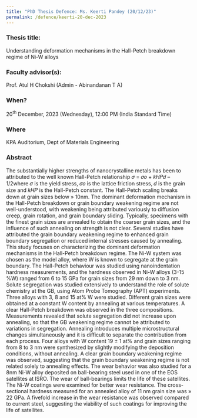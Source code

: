```yaml
---
title: "PhD Thesis Defence: Ms. Keerti Pandey (20/12/23)"
permalink: /defence/keerti-20-dec-2023
---
```

### Thesis title:
Understanding deformation mechanisms in the Hall-Petch breakdown regime of Ni-W alloys

### Faculty advisor(s):
Prof. Atul H Chokshi (Admin - Abinandanan T A)

### When?
20<sup>th</sup> December, 2023 (Wednesday), 12:00 PM (India Standard Time)

### Where
KPA Auditorium, Dept of Materials Engineering

### Abstract
The substantially higher strengths of nanocrystalline metals has been to attributed to the well known Hall-Petch relationship 𝜎 = 𝜎𝑜 + 𝑘𝐻𝑃𝑑 – 1/2where 𝜎 is the yield stress, 𝜎𝑜 is the lattice friction stress, 𝑑 is the grain size and 𝑘𝐻𝑃 is the Hall-Petch constant. The Hall-Petch scaling breaks down at grain sizes below » 10nm. The dominant deformation mechanism in the Hall-Petch breakdown or grain boundary weakening regime are not well-understood, with weakening being attributed variously to diffusion creep, grain rotation, and grain boundary sliding. Typically, specimens with the finest grain sizes are annealed to obtain the coarser grain sizes, and the influence of such annealing on strength is not clear. Several studies have attributed the grain boundary weakening regime to enhanced grain boundary segregation or reduced internal stresses caused by annealing. This study focuses on characterizing the dominant deformation mechanisms in the Hall-Petch breakdown regime. The Ni-W system was chosen as the model alloy, where W is known to segregate at the grain boundary. The Hall-Petch behaviour was studied using nanoindentation hardness measurements, and the hardness observed in Ni-W alloys (3-15 %W) ranged from 6 to 15 GPa for grain sizes from 29 nm down to 3 nm. Solute segregation was studied extensively to understand the role of solute chemistry at the GB, using Atom Probe Tomography (APT) experiments. Three alloys with 3, 8 and 15 at% W were studied. Different grain sizes were obtained at a constant W content by annealing at various temperatures. A clear Hall-Petch breakdown was observed in the three compositions. Measurements revealed that solute segregation did not increase upon annealing, so that the GB weakening regime cannot be attributed to variations in segregation. Annealing introduces multiple microstructural changes simultaneously and it is difficult to separate the contribution from each process. Four alloys with W content 19 ± 1 at% and grain sizes ranging from 8 to 3 nm were synthesized by slightly modifying the deposition conditions, without annealing. A clear grain boundary weakening regime was observed, suggesting that the grain boundary weakening regime is not related solely to annealing effects. The wear behavior was also studied for a 8nm Ni-W alloy deposited on ball-bearing steel used in one of the EOS satellites at ISRO. The wear of ball-bearings limits the life of these satellites. The Ni-W coatings were examined for better wear resistance. The cross-sectional hardness measured for an annealed alloy of 11 nm grain size was » 22 GPa. A fivefold increase in the wear resistance was observed compared to current steel, suggesting the viability of such coatings for improving the life of satellites.